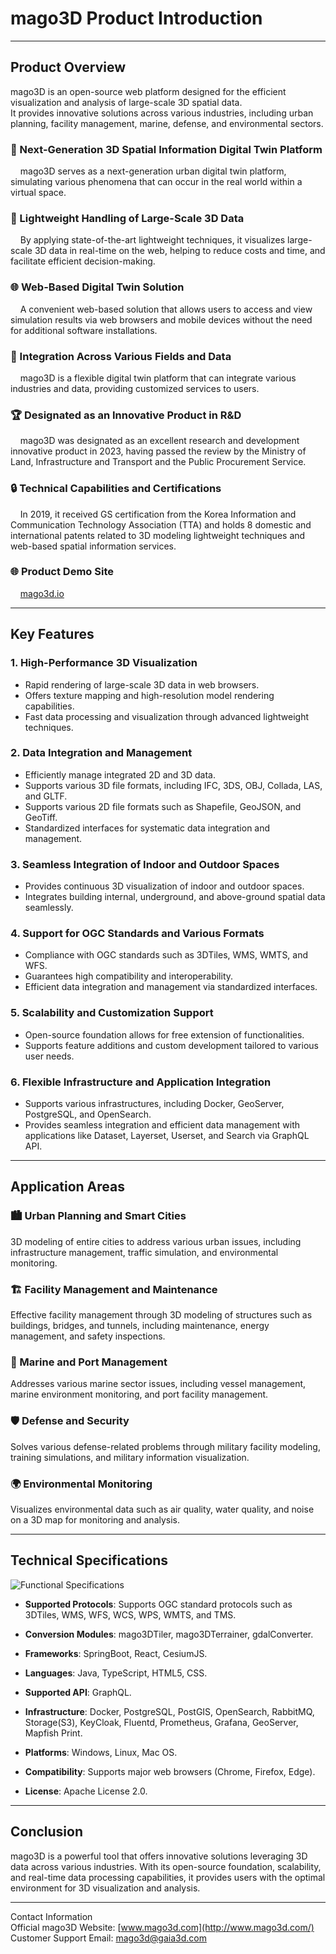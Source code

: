 # mago3D Product Introduction

---
## Product Overview
mago3D is an open-source web platform designed for the efficient visualization and analysis of large-scale 3D spatial data.  
It provides innovative solutions across various industries, including urban planning, facility management, marine, defense, and environmental sectors.

### **🚀 Next-Generation 3D Spatial Information Digital Twin Platform**
&nbsp;&nbsp;&nbsp;&nbsp;mago3D serves as a next-generation urban digital twin platform, simulating various phenomena that can occur in the real world within a virtual space.

### **💾 Lightweight Handling of Large-Scale 3D Data**
&nbsp;&nbsp;&nbsp;&nbsp;By applying state-of-the-art lightweight techniques, it visualizes large-scale 3D data in real-time on the web, helping to reduce costs and time, and facilitate efficient decision-making.

### **🌐 Web-Based Digital Twin Solution**
&nbsp;&nbsp;&nbsp;&nbsp;A convenient web-based solution that allows users to access and view simulation results via web browsers and mobile devices without the need for additional software installations.

### **🔗 Integration Across Various Fields and Data**
&nbsp;&nbsp;&nbsp;&nbsp;mago3D is a flexible digital twin platform that can integrate various industries and data, providing customized services to users.

### **🏆 Designated as an Innovative Product in R&D**
&nbsp;&nbsp;&nbsp;&nbsp;mago3D was designated as an excellent research and development innovative product in 2023, having passed the review by the Ministry of Land, Infrastructure and Transport and the Public Procurement Service.

### **🔒 Technical Capabilities and Certifications**
&nbsp;&nbsp;&nbsp;&nbsp;In 2019, it received GS certification from the Korea Information and Communication Technology Association (TTA) and holds 8 domestic and international patents related to 3D modeling lightweight techniques and web-based spatial information services.

### **🌐 Product Demo Site**
&nbsp;&nbsp;&nbsp;&nbsp;[mago3d.io](https://mago3d.net/)

---
## Key Features

### 1. **High-Performance 3D Visualization**
* Rapid rendering of large-scale 3D data in web browsers.
* Offers texture mapping and high-resolution model rendering capabilities.
* Fast data processing and visualization through advanced lightweight techniques.

### 2. **Data Integration and Management**
* Efficiently manage integrated 2D and 3D data.
* Supports various 3D file formats, including IFC, 3DS, OBJ, Collada, LAS, and GLTF.
* Supports various 2D file formats such as Shapefile, GeoJSON, and GeoTiff.
* Standardized interfaces for systematic data integration and management.

### 3. **Seamless Integration of Indoor and Outdoor Spaces**
* Provides continuous 3D visualization of indoor and outdoor spaces.
* Integrates building internal, underground, and above-ground spatial data seamlessly.

### 4. **Support for OGC Standards and Various Formats**
* Compliance with OGC standards such as 3DTiles, WMS, WMTS, and WFS.
* Guarantees high compatibility and interoperability.
* Efficient data integration and management via standardized interfaces.

### 5. **Scalability and Customization Support**
* Open-source foundation allows for free extension of functionalities.
* Supports feature additions and custom development tailored to various user needs.

### 6. **Flexible Infrastructure and Application Integration**
* Supports various infrastructures, including Docker, GeoServer, PostgreSQL, and OpenSearch.
* Provides seamless integration and efficient data management with applications like Dataset, Layerset, Userset, and Search via GraphQL API.

---
## Application Areas

### **🏙️ Urban Planning and Smart Cities**
3D modeling of entire cities to address various urban issues, including infrastructure management, traffic simulation, and environmental monitoring.

### **🏗️ Facility Management and Maintenance**
Effective facility management through 3D modeling of structures such as buildings, bridges, and tunnels, including maintenance, energy management, and safety inspections.

### **🌊 Marine and Port Management**
Addresses various marine sector issues, including vessel management, marine environment monitoring, and port facility management.

### **🛡️ Defense and Security**
Solves various defense-related problems through military facility modeling, training simulations, and military information visualization.

### **🌍 Environmental Monitoring**
Visualizes environmental data such as air quality, water quality, and noise on a 3D map for monitoring and analysis.

---
## Technical Specifications
<img src="../../images/Introduction mago3D.jpg" alt="Functional Specifications">

* **Supported Protocols**: Supports OGC standard protocols such as 3DTiles, WMS, WFS, WCS, WPS, WMTS, and TMS.
* **Conversion Modules**: mago3DTiler, mago3DTerrainer, gdalConverter.
* **Frameworks**: SpringBoot, React, CesiumJS.
* **Languages**: Java, TypeScript, HTML5, CSS.
* **Supported API**: GraphQL.
* **Infrastructure**: Docker, PostgreSQL, PostGIS, OpenSearch, RabbitMQ, Storage(S3), KeyCloak, Fluentd, Prometheus, Grafana, GeoServer, Mapfish Print.

* **Platforms**: Windows, Linux, Mac OS.
* **Compatibility**: Supports major web browsers (Chrome, Firefox, Edge).
* **License**: Apache License 2.0.

---
## Conclusion
mago3D is a powerful tool that offers innovative solutions leveraging 3D data across various industries. With its open-source foundation, scalability, and real-time data processing capabilities, it provides users with the optimal environment for 3D visualization and analysis.

---

Contact Information  
Official mago3D Website: [www.mago3d.com](http://www.mago3d.com/)  
Customer Support Email: mago3d@gaia3d.com